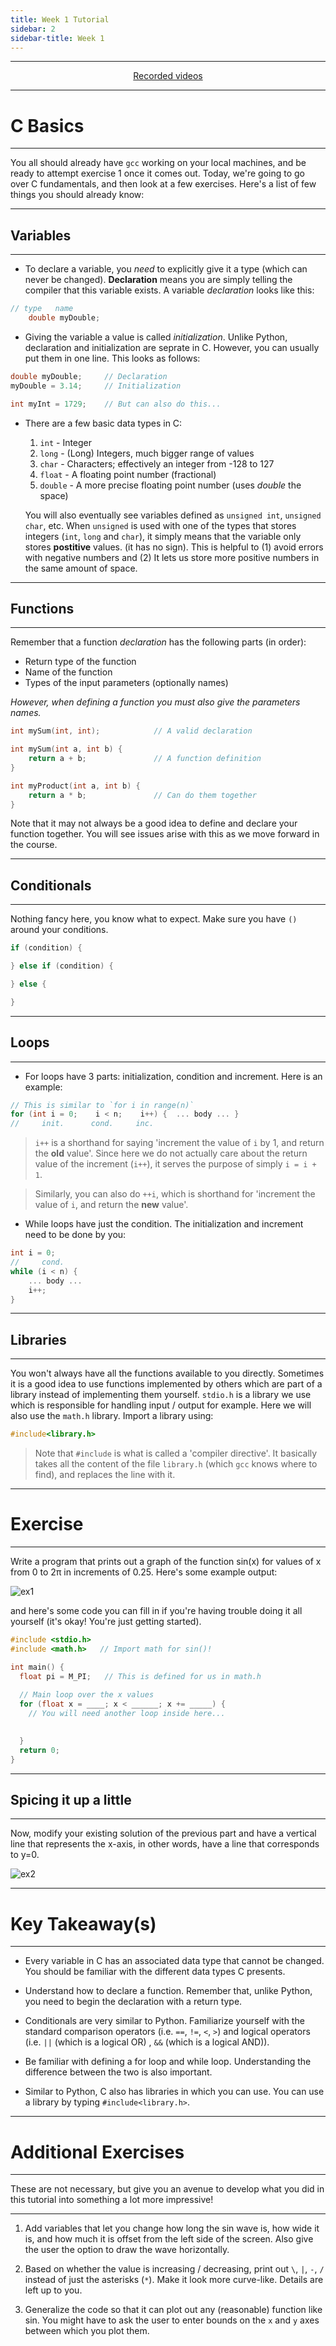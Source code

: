 ```yaml
---
title: Week 1 Tutorial
sidebar: 2
sidebar-title: Week 1
---
```



---


<p align="center"> <a href='https://www.youtube.com/playlist?list=PLlTc---1rMDX_e0lH5jX4VZy0nGFeYDbb'>Recorded videos</a> </p>

---

# C Basics

---

You all should already have `gcc` working on your local machines, and be ready to attempt exercise 1 once it comes out. Today, we're going to go over C fundamentals, and then look at a few exercises. Here's a list of few things you should already know:


---

## Variables

---

- To declare a variable, you *need* to explicitly give it a type (which can never be changed). **Declaration** means you are simply telling the compiler that this variable exists. A variable *declaration* looks like this:
```c
// type   name
    double myDouble;
```
- Giving the variable a value is called *initialization*. Unlike Python, declaration and initialization are seprate in C. However, you can usually put them in one line. This looks as follows:

```c
double myDouble;     // Declaration
myDouble = 3.14;     // Initialization

int myInt = 1729;    // But can also do this...
```

- There are a few basic data types in C:
    1.  `int` - Integer
    2.  `long` - (Long) Integers, much bigger range of values
    3.  `char` - Characters; effectively an integer from -128 to 127
    4.  `float` - A floating point number (fractional)
    5.  `double` - A more precise floating point number (uses *double* the space)
    
    You will also eventually see variables defined as `unsigned int`, `unsigned char`, etc. When `unsigned` is used with one of the types that stores integers (`int`, `long` and `char`), it simply means that the variable only stores **postitive** values. (it has no sign). This is helpful to (1) avoid errors with negative numbers and (2) It lets us store more positive numbers in the same amount of space.

---

## Functions

---
 
Remember that a function *declaration* has the following parts (in order):
 - Return type of the function
 - Name of the function
 - Types of the input parameters (optionally names)

*However, when *defining* a function you must also give the parameters names.*

```c
int mySum(int, int);            // A valid declaration

int mySum(int a, int b) {
    return a + b;               // A function definition
}

int myProduct(int a, int b) {
    return a * b;               // Can do them together
}
```
Note that it may not always be a good idea to define and declare your function together. You will see issues arise with this as we move forward in the course.

---

## Conditionals

---

Nothing fancy here, you know what to expect. Make sure you have `()` around your conditions.
```c
if (condition) {

} else if (condition) {

} else {

}
```

---

## Loops

---

- For loops have 3 parts: initialization, condition and increment. Here is an example:
```c
// This is similar to `for i in range(n)`
for (int i = 0;    i < n;    i++) {  ... body ... }
//     init.      cond.     inc.
```

> `i++` is a shorthand for saying 'increment the value of `i` by 1, and return the **old** value'. Since here we do not actually care about the return value of the increment (`i++`), it serves the purpose of simply `i = i + 1`.

> Similarly, you can also do `++i`, which is shorthand for 'increment the value of `i`, and return the **new** value'.

- While loops have just the condition. The initialization and increment need to be done by you:
```c
int i = 0;
//     cond.
while (i < n) {  
    ... body ... 
    i++;
}
```

---

## Libraries

---

You won't always have all the functions available to you directly. Sometimes it is a good idea to use functions implemented by others which are part of a library instead of implementing them yourself. `stdio.h` is a library we use which is responsible for handling input / output for example. Here we will also use the `math.h` library. Import a library using:

```c
#include<library.h>
```
> Note that `#include` is what is called a 'compiler directive'. It basically takes all the content of the file `library.h` (which `gcc` knows where to find), and replaces the line with it.

---

# Exercise 

---

Write a program that prints out a graph of the function sin(x) for values of x from 0 to 2π in increments of 0.25. Here's some example output:

![ex1](W2_Ex1.png)

and here's some code you can fill in if you're having trouble doing it all yourself (it's okay! You're just getting started).
```c
#include <stdio.h>  
#include <math.h>   // Import math for sin()!

int main() {
  float pi = M_PI;   // This is defined for us in math.h
 
  // Main loop over the x values
  for (float x = ____; x < ______; x += _____) {
    // You will need another loop inside here...

    
  }
  return 0;
}

```

---

## Spicing it up a little

---

Now, modify your existing solution of the previous part and have a vertical line that represents the x-axis, in other words, have a line that corresponds to y=0.

![ex2](W2_Ex2.png)

---

# Key Takeaway(s)

---
- Every variable in C has an associated data type that cannot be changed. You should be familiar with the different data types C presents.

- Understand how to declare a function. Remember that, unlike Python, you need to begin the declaration with a return type.

- Conditionals are very similar to Python. Familiarize yourself with the standard comparison operators (i.e. `==`, `!=`, `<`, `>`) and logical operators (i.e. `||` (which is a logical OR) , `&&` (which is a logical AND)).

- Be familiar with defining a for loop and while loop. Understanding the difference between the two is also important.

- Similar to Python, C also has libraries in which you can use. You can use a library by typing `#include<library.h>`.

---

# Additional Exercises

---

These are not necessary, but give you an avenue to develop what you did in this tutorial into something a lot more impressive!

---

1. Add variables that let you change how long the sin wave is, how wide it is, and how much it is offset from the left side of the screen. Also give the user the option to draw the wave horizontally.

2. Based on whether the value is increasing / decreasing, print out `\`, `|`, `-`, `/` instead of just the asterisks (`*`). Make it look more curve-like. Details are left up to you.

3. Generalize the code so that it can plot out any (reasonable) function like sin. You might have to ask the user to enter bounds on the `x` and `y` axes between which you plot them.